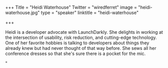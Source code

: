 +++
Title = "Heidi Waterhouse"
Twitter = "wiredferret"
image = "heidi-waterhouse.jpg"
type = "speaker"
linktitle = "heidi-waterhouse"

+++

Heidi is a developer advocate with LaunchDarkly. She delights in working at the intersection of usability, risk reduction, and cutting-edge technology. One of her favorite hobbies is talking to developers about things they already knew but had never thought of that way before. She sews all her conference dresses so that she's sure there is a pocket for the mic.

"
